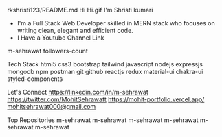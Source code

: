 rkshristi123/README.md
Hi 
Hi.gif
 I'm Shristi kumari 
- I'm a Full Stack Web Developer skilled in MERN stack who focuses on writing clean, elegant and efficient code.
- I Have a Youtube Channel Link

m-sehrawat followers-count


Tech Stack
html5 css3 bootstrap tailwind javascript nodejs expressjs mongodb npm postman git github reactjs redux material-ui chakra-ui styled-components


Let's Connect
https://linkedin.com/in/m-sehrawat https://twitter.com/MohitSehrawatt https://mohit-portfolio.vercel.app/ mohitsehrawat000@gmail.com


Top Repositories
m-sehrawat m-sehrawat m-sehrawat m-sehrawat m-sehrawat m-sehrawat
